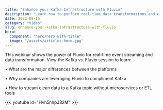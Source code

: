 ```yaml
---
title: "Enhance your Kafka Infrastructure with Fluvio"
description: "Learn how to perform real-time data transformations and write to a Kafka topic without the need for microservices or ETL tools."
date: 2022-08-16
category: "Video"
slug: enhance-your-kafka-infrastructure-with-fluvio
hero:
  component: "hero/hero-with-title"
  image: "/assets/articles-hero.jpg"
---
```


This webinar shows the power of Fluvio for real-time event streaming and data transformation. View the Kafka vs. Fluvio session to learn:

•  What are the major differences between the platforms

•  Why companies are leveraging Fluvio to compliment Kafka

•  How to stream clean data to a Kafka topic without microservices or ETL tools

{{< youtube id="Hvh5nhpJ82M" >}}
